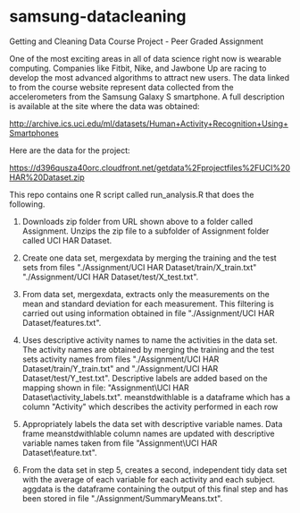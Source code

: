 # samsung-datacleaning
Getting and Cleaning Data Course Project - Peer Graded Assignment


One of the most exciting areas in all of data science right now is wearable computing. Companies like Fitbit, Nike, and Jawbone Up are racing to develop the most advanced algorithms to attract new users. The data linked to from the course website represent data collected from the accelerometers from the Samsung Galaxy S smartphone. A full description is available at the site where the data was obtained:

http://archive.ics.uci.edu/ml/datasets/Human+Activity+Recognition+Using+Smartphones

Here are the data for the project:

https://d396qusza40orc.cloudfront.net/getdata%2Fprojectfiles%2FUCI%20HAR%20Dataset.zip

This repo contains one R script called run_analysis.R that does the following.
1. Downloads zip folder from URL shown above to a folder called Assignment.  Unzips the zip file to a subfolder of Assignment folder called UCI HAR Dataset.

2. Create one data set, mergexdata by merging the training and the test sets from files 
"./Assignment/UCI HAR Dataset/train/X_train.txt"
"./Assignment/UCI HAR Dataset/test/X_test.txt".

3. From data set, mergexdata, extracts only the measurements on the mean and standard deviation for each measurement.  This filtering is carried out using information obtained in file "./Assignment/UCI HAR Dataset/features.txt". 

4. Uses descriptive activity names to name the activities in the data set.  The activity names are obtained  by merging the training and the test sets activity names from files "./Assignment/UCI HAR Dataset/train/Y_train.txt" and "./Assignment/UCI HAR Dataset/test/Y_test.txt". Descriptive labels are added based on the mapping shown in file: "Assignment\UCI HAR Dataset\activity_labels.txt". meanstdwithlable is a dataframe which has a column "Activity" which describes the activity performed in each row

5. Appropriately labels the data set with descriptive variable names. Data frame meanstdwithlable column  names are updated with descriptive variable names taken from file "Assignment\UCI HAR Dataset\feature.txt".

6. From the data set in step 5, creates a second, independent tidy data set with the average of each variable for each activity and each subject. aggdata is the dataframe containing the output of this final step and has been stored in file "./Assignment/SummaryMeans.txt".  
